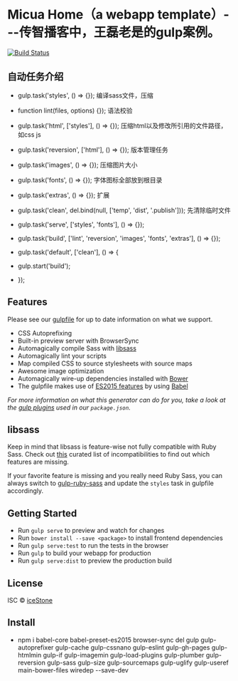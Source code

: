 # Micua Home（a webapp template）---传智播客中，王磊老是的gulp案例。
[![Build Status](https://secure.travis-ci.org/Micua/Home.svg?branch=master)](http://travis-ci.org/Micua/Home)

## 自动任务介绍

* gulp.task('styles', () => {});   编译sass文件，压缩

* function lint(files, options) {});  语法校验

* gulp.task('html', ['styles'], () => {});  压缩html以及修改所引用的文件路径，如css js

* gulp.task('reversion', ['html'], () => {});  版本管理任务

* gulp.task('images', () => {}); 压缩图片大小

* gulp.task('fonts', () => {}); 字体图标全部放到根目录

* gulp.task('extras', () => {}); 扩展

* gulp.task('clean', del.bind(null, ['temp', 'dist', '.publish'])); 先清除临时文件

* gulp.task('serve', ['styles', 'fonts'], () => {});

* gulp.task('build', ['lint', 'reversion', 'images', 'fonts', 'extras'], () => {});  

* gulp.task('default', ['clean'], () => {
*  gulp.start('build');
* });



## Features

Please see our [gulpfile](app/templates/gulpfile.babel.js) for up to date information on what we support.

* CSS Autoprefixing
* Built-in preview server with BrowserSync
* Automagically compile Sass with [libsass](http://libsass.org)
* Automagically lint your scripts
* Map compiled CSS to source stylesheets with source maps
* Awesome image optimization
* Automagically wire-up dependencies installed with [Bower](http://bower.io)
* The gulpfile makes use of [ES2015 features](https://babeljs.io/docs/learn-es2015/) by using [Babel](https://babeljs.io)

*For more information on what this generator can do for you, take a look at the [gulp plugins](app/templates/_package.json) used in our `package.json`.*


## libsass

Keep in mind that libsass is feature-wise not fully compatible with Ruby Sass. Check out [this](http://sass-compatibility.github.io) curated list of incompatibilities to find out which features are missing.

If your favorite feature is missing and you really need Ruby Sass, you can always switch to [gulp-ruby-sass](https://github.com/sindresorhus/gulp-ruby-sass) and update the `styles` task in gulpfile accordingly.


## Getting Started

- Run `gulp serve` to preview and watch for changes
- Run `bower install --save <package>` to install frontend dependencies
- Run `gulp serve:test` to run the tests in the browser
- Run `gulp` to build your webapp for production
- Run `gulp serve:dist` to preview the production build


## License

ISC © [iceStone](https://github.com/Micua/)

## Install
- npm i babel-core babel-preset-es2015 browser-sync del gulp gulp-autoprefixer gulp-cache gulp-cssnano gulp-eslint gulp-gh-pages gulp-htmlmin gulp-if gulp-imagemin gulp-load-plugins gulp-plumber gulp-reversion gulp-sass gulp-size gulp-sourcemaps gulp-uglify gulp-useref main-bower-files wiredep --save-dev
